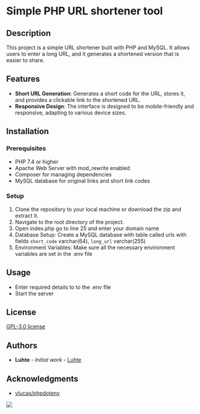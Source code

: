 # Simple PHP URL shortener tool

## Description
This project is a simple URL shortener built with PHP and MySQL. It allows users to enter a long URL, and it generates a shortened version that is easier to share.


## Features
- **Short URL Generation**: Generates a short code for the URL, stores it, and provides a clickable link to the shortened URL.
- **Responsive Design**: The interface is designed to be mobile-friendly and responsive, adapting to various device sizes.


## Installation

### Prerequisites
- PHP 7.4 or higher
- Apache Web Server with mod_rewrite enabled
- Composer for managing dependencies
- MySQL database for original links and short link codes

### Setup
1. Clone the repository to your local machine or download the zip and extract it.
2. Navigate to the root directory of the project.
3. Open index.php go to line 25 and enter your domain name
4. Database Setup: Create a MySQL database with table called urls with fields
  `short_code` varchar(64),
  `long_url` varchar(255)
5. Environment Variables: Make sure all the necessary environment variables are set in the .env file


## Usage
- Enter required details to to the .env file
- Start the server

## License
 [GPL-3.0 license](https://github.com/Luhte/php-url-shortener/LICENSE.md) 

## Authors
- **Luhte** - _Initial work_ - [Luhte](https://github.com/luhte)

## Acknowledgments
- [vlucas/phpdotenv](https://github.com/vlucas/phpdotenv)
  

![](https://komarev.com/ghpvc/?username=luhte&style=for-the-badge&label=Repository+Views)
